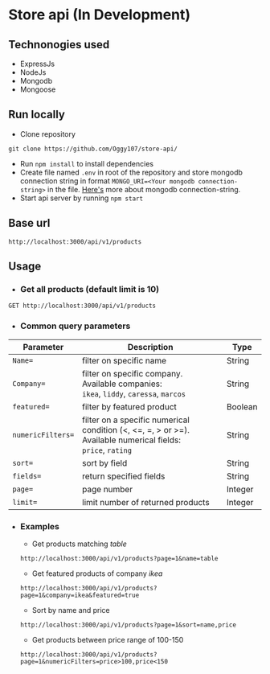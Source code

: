 # Store api (In Development)

## Technonogies used

* ExpressJs
* NodeJs
* Mongodb
* Mongoose

## Run locally

* Clone repository
```
git clone https://github.com/Oggy107/store-api/
```

* Run `npm install` to install dependencies
* Create file named `.env` in root of the repository and store mongodb connection string in format `MONGO_URI=<Your mongodb connection-string>` in the file. [Here's](https://docs.mongodb.com/manual/reference/connection-string/#connection-string-formats) more about mongodb connection-string.
* Start api server by running `npm start`

## Base url

```
http://localhost:3000/api/v1/products
```
## Usage

* ### Get all products (default limit is 10)
```
GET http://localhost:3000/api/v1/products
```

* ### Common query parameters

|    Parameter    |    Description    |    Type    |
|-----------------|-------------------|------------|
|    `Name=`      |filter on specific name|String   |
|    `Company=`   |filter on specific company. Available companies:<br />`ikea`, `liddy`, `caressa`, `marcos`|String|
|    `featured=`  |filter by featured product|Boolean|
|    `numericFilters=`|filter on a specific numerical condition (<, <=, =, > or >=).<br />Available numerical fields:<br />`price`, `rating`|String|
|    `sort=`      |sort by field      |String      |
|    `fields=`    |return specified fields|String  |
|    `page=`      |page number        |Integer     |
|    `limit=`     |limit number of returned products|Integer|

* ### Examples
    * Get products matching *table*<br />
    ```
    http://localhost:3000/api/v1/products?page=1&name=table
    ```
    * Get featured products of company *ikea*<br />
    ```
    http://localhost:3000/api/v1/products?page=1&company=ikea&featured=true
    ```
    * Sort by name and price<br />
    ```
    http://localhost:3000/api/v1/products?page=1&sort=name,price
    ```
    * Get products between price range of 100-150<br />
    ```
    http://localhost:3000/api/v1/products?page=1&numericFilters=price>100,price<150
    ```